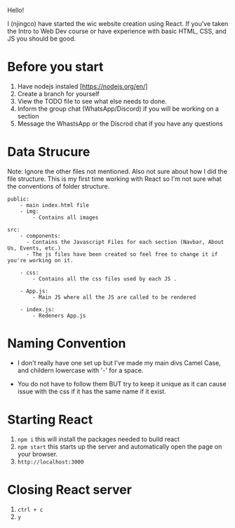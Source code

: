 Hello!

I (njingco) have started the wic website creation using React. If you've taken the Intro to Web Dev course or have experience with basic HTML, CSS, and JS you should be good.

# Before you start

1. Have nodejs instaled [https://nodejs.org/en/]
2. Create a branch for yourself
3. View the TODO file to see what else needs to done.
4. Inform the group chat (WhatsApp/Discord) if you will be working on a section
5. Message the WhastsApp or the Discrod chat if you have any questions

# Data Strucure

Note: Ignore the other files not mentioned. Also not sure about how I did the file structure. This is my first time working with React so I'm not sure what the conventions of folder structure.

    public:
        - main index.html file
        - img:
            - Contains all images

    src:
        - components:
          - Contains the Javascript Files for each section (Navbar, About Us, Events, etc.)
          - The js files have been created so feel free to change it if you're working on it.

        - css:
            - Contains all the css files used by each JS .

        - App.js:
            - Main JS where all the JS are called to be rendered

        - index.js:
            - Redeners App.js

# Naming Convention

- I don't really have one set up but I've made my main divs Camel Case, and childern lowercase with '-' for a space.

- You do not have to follow them BUT try to keep it unique as it can cause issue with the css if it has the same name if it exist.

# Starting React

1. `npm i` this will install the packages needed to build react
2. `npm start` this starts up the server and automatically open the page on your browser.
3. `http://localhost:3000`

# Closing React server

1. `ctrl + c`
2. `y`
